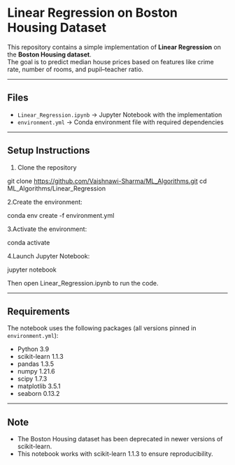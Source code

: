 # Linear Regression on Boston Housing Dataset 

This repository contains a simple implementation of **Linear Regression** on the **Boston Housing dataset**.  
The goal is to predict median house prices based on features like crime rate, number of rooms, and pupil–teacher ratio.

---

## Files
- `Linear_Regression.ipynb` → Jupyter Notebook with the implementation  
- `environment.yml` → Conda environment file with required dependencies  

---

## Setup Instructions

1. Clone the repository

git clone https://github.com/Vaishnawi-Sharma/ML_Algorithms.git
cd ML_Algorithms/Linear_Regression

2.Create the environment:

conda env create -f environment.yml

3.Activate the environment:

conda activate <your-environment-name>

4.Launch Jupyter Notebook:

jupyter notebook


Then open Linear_Regression.ipynb to run the code.

---

## Requirements

The notebook uses the following packages (all versions pinned in `environment.yml`):

- Python 3.9
- scikit-learn 1.1.3
- pandas 1.3.5
- numpy 1.21.6
- scipy 1.7.3
- matplotlib 3.5.1
- seaborn 0.13.2

---
## Note

- The Boston Housing dataset has been deprecated in newer versions of scikit-learn.
- This notebook works with scikit-learn 1.1.3 to ensure reproducibility.

